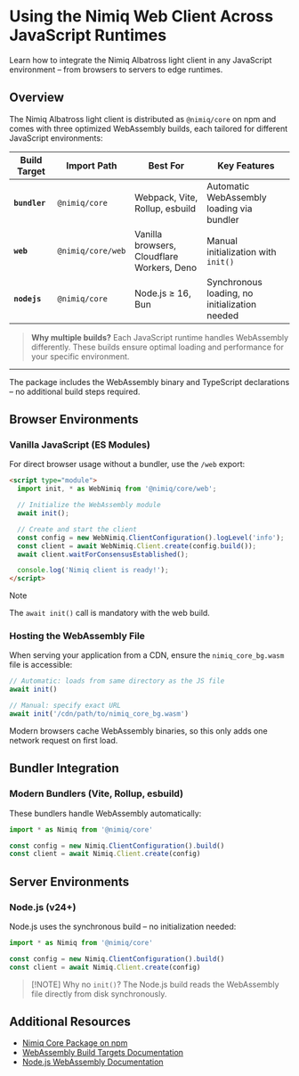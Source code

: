 # Using the Nimiq Web Client Across JavaScript Runtimes

Learn how to integrate the Nimiq Albatross light client in any JavaScript environment – from browsers to servers to edge runtimes.

## Overview

The Nimiq Albatross light client is distributed as `@nimiq/core` on npm and comes with three optimized WebAssembly builds, each tailored for different JavaScript environments:

| Build Target | Import Path | Best For | Key Features |
|-------------|-------------|----------|--------------|
| **`bundler`** | `@nimiq/core` | Webpack, Vite, Rollup, esbuild | Automatic WebAssembly loading via bundler |
| **`web`** | `@nimiq/core/web` | Vanilla browsers, Cloudflare Workers, Deno | Manual initialization with `init()` |
| **`nodejs`** | `@nimiq/core` | Node.js ≥ 16, Bun | Synchronous loading, no initialization needed |

> **Why multiple builds?** Each JavaScript runtime handles WebAssembly differently. These builds ensure optimal loading and performance for your specific environment.

---

The package includes the WebAssembly binary and TypeScript declarations – no additional build steps required.

## Browser Environments

### Vanilla JavaScript (ES Modules)

For direct browser usage without a bundler, use the `/web` export:

```html
<script type="module">
  import init, * as WebNimiq from '@nimiq/core/web';

  // Initialize the WebAssembly module
  await init();

  // Create and start the client
  const config = new WebNimiq.ClientConfiguration().logLevel('info');
  const client = await WebNimiq.Client.create(config.build());
  await client.waitForConsensusEstablished();

  console.log('Nimiq client is ready!');
</script>
```

> [!NOTE]
> The `await init()` call is mandatory with the web build.

### Hosting the WebAssembly File

When serving your application from a CDN, ensure the `nimiq_core_bg.wasm` file is accessible:

```js
// Automatic: loads from same directory as the JS file
await init()

// Manual: specify exact URL
await init('/cdn/path/to/nimiq_core_bg.wasm')
```

Modern browsers cache WebAssembly binaries, so this only adds one network request on first load.

## Bundler Integration

### Modern Bundlers (Vite, Rollup, esbuild)

These bundlers handle WebAssembly automatically:

```js
import * as Nimiq from '@nimiq/core'

const config = new Nimiq.ClientConfiguration().build()
const client = await Nimiq.Client.create(config)
```

## Server Environments

### Node.js (v24+)

Node.js uses the synchronous build – no initialization needed:

```js
import * as Nimiq from '@nimiq/core'

const config = new Nimiq.ClientConfiguration().build()
const client = await Nimiq.Client.create(config)
```

> [!NOTE] Why no `init()`?
> The Node.js build reads the WebAssembly file directly from disk synchronously.

<script setup lang="ts">
import Banner from '../.vitepress/theme/components/Banner.vue'
</script>

<Banner
  label="Another runtime?"
  headline="Need help with a different environment?"
  subline="We're here to help you integrate Nimiq with any JavaScript runtime or deployment platform."
  linkHref="https://github.com/nimiq/developer-center/issues"
  linkLabel="Open an issue"
/>

<!-- ### Bun Runtime

Bun supports both approaches:

```js
// Option 1: Synchronous (like Node.js)
import * as BunNimiq from '@nimiq/core'

// Option 2: Explicit web build
import init, * as BunNimiqWeb from '@nimiq/core/web'

await init()
```

Choose the approach that best fits your application architecture.

## Edge Runtime Environments

### Cloudflare Workers

Workers pre-compile WebAssembly modules. Configure your `wrangler.toml`:

```toml
[build.upload.wasm_modules]
nimiq = "./node_modules/@nimiq/core/web/nimiq_core_bg.wasm"
```

Then use the pre-compiled module:

```js
import init, * as WorkerNimiq from '@nimiq/core/web'
import nimiqWasm from 'nimiq' // Matches wrangler.toml name

export default {
  async fetch(request, env, ctx) {
    // Initialize with pre-compiled module
    await init(nimiqWasm)

    const client = await WorkerNimiq.Client.create(
      new WorkerNimiq.ClientConfiguration().build()
    )

    return new Response('Nimiq client ready')
  }
}
```

### Deno

Use the web build with Deno's fetch-style loading:

```js
import init, * as DenoNimiq from '@nimiq/core/web'

await init()
const client = await DenoNimiq.Client.create(
  new DenoNimiq.ClientConfiguration().build()
)
```

## TypeScript Integration

The package includes complete TypeScript definitions. For advanced usage with the web build:

```jsonc
{
  "compilerOptions": {
    "types": ["@nimiq/core/web"] // Adds init() and wasm-bindgen types
  }
}
```

This enables proper typing for the `init()` function and WebAssembly loader utilities. -->

## Additional Resources

- [Nimiq Core Package on npm](https://www.npmjs.com/package/@nimiq/core)
- [WebAssembly Build Targets Documentation](https://rustwasm.github.io/wasm-pack/book/commands/build.html#target)
- [Node.js WebAssembly Documentation](https://nodejs.org/api/wasi.html)
